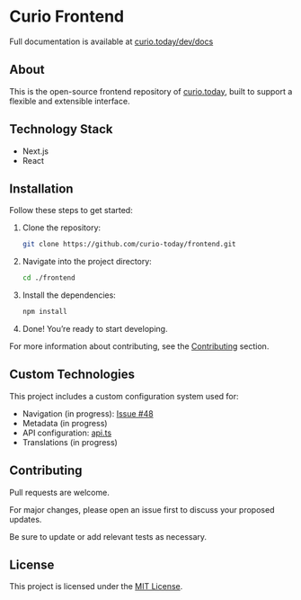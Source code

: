 # Curio Frontend

Full documentation is available at [curio.today/dev/docs](https://curio.today/dev/docs)

## About

This is the open-source frontend repository of [curio.today](https://curio.today), built to support a flexible and extensible interface.

## Technology Stack

- Next.js  
- React

## Installation

Follow these steps to get started:

1. Clone the repository:
   ```bash
   git clone https://github.com/curio-today/frontend.git
   ```

2. Navigate into the project directory:
   ```bash
   cd ./frontend
   ```

3. Install the dependencies:
   ```bash
   npm install
   ```

4. Done! You’re ready to start developing.

For more information about contributing, see the [Contributing](#contributing) section.

## Custom Technologies

This project includes a custom configuration system used for:

- Navigation (in progress): [Issue #48](https://github.com/curio-today/frontend/issues/48)
- Metadata (in progress)
- API configuration: [api.ts](https://github.com/curio-today/frontend/blob/main/src/configs/api.ts)
- Translations (in progress)

## Contributing

Pull requests are welcome.

For major changes, please open an issue first to discuss your proposed updates.

Be sure to update or add relevant tests as necessary.

## License

This project is licensed under the [MIT License](https://choosealicense.com/licenses/mit/).
